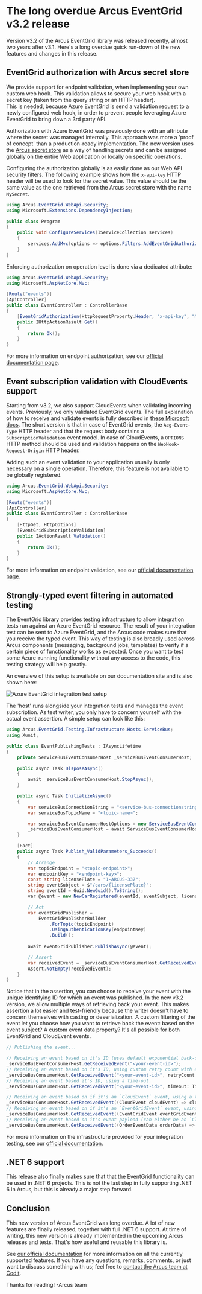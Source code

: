 # The long overdue Arcus EventGrid v3.2 release
Version v3.2 of the Arcus EventGrid library was released recently, almost two years after v3.1. Here's a long overdue quick run-down of the new features and changes in this release.

## EventGrid authorization with Arcus secret store
We provide support for endpoint validation, when implementing your own custom web hook. This validation allows to secure your web hook with a secret key (taken from the query string or an HTTP header).  
This is needed, because Azure EventGrid is send a validation request to a newly configured web hook, in order to prevent people leveraging Azure EventGrid to bring down a 3rd party API. 

Authorization with Azure EventGrid was previously done with an attribute where the secret was managed internally. This approach was more a 'proof of concept' than a production-ready implementation. The new version uses the [Arcus secret store](https://security.arcus-azure.net/features/secret-store/) as a way of handling secrets and can be assigned globally on the entire Web application or locally on specific operations.

Configuring the authorization globally is as easily done as our Web API security filters. The following example shows how the `x-api-key` HTTP header will be used to look for the secret value. This value should be the same value as the one retrieved from the Arcus secret store with the name `MySecret`. 
```csharp
using Arcus.EventGrid.WebApi.Security;
using Microsoft.Extensions.DependencyInjection;

public class Program
{
    public void ConfigureServices(IServiceCollection services)
    {
        services.AddMvc(options => options.Filters.AddEventGridAuthorization(HttpRequestProperty.Header, "x-api-key", "MySecret")));
    }
}
```

Enforcing authorization on operation level is done via a dedicated attribute:
```csharp
using Arcus.EventGrid.WebApi.Security;
using Microsoft.AspNetCore.Mvc;

[Route("events")]
[ApiController]
public class EventController : ControllerBase
{
    [EventGridAuthorization(HttpRequestProperty.Header, "x-api-key", "MySecret")]
    public IHttpActionResult Get()
    {
        return Ok();
    }
}
```

For more information on endpoint authorization, see our [official documentation page](https://eventgrid.arcus-azure.net/Features/endpoint-validation).

## Event subscription validation with CloudEvents support
Starting from v3.2, we also support CloudEvents when validating incoming events. Previously, we only validated EventGrid events. The full explanation of how to receive and validate events is fully described in [these Microsoft docs](https://docs.microsoft.com/en-us/azure/event-grid/receive-events). The short version is that in case of EventGrid events, the `Aeg-Event-Type` HTTP header and that the request body contains a `SubscriptionValidation` event model. In case of CloudEvents, a `OPTIONS` HTTP method should be used and validation happens on the `WebHook-Request-Origin` HTTP header.

Adding such an event validation to your application usually is only necessary on a single operation. Therefore, this feature is not available to be globally registered.
```csharp
using Arcus.EventGrid.WebApi.Security;
using Microsoft.AspNetCore.Mvc;

[Route("events")]
[ApiController]
public class EventController : ControllerBase
{
    [HttpGet, HttpOptions]
    [EventGridSubscriptionValidation]
    public IActionResult Validation()
    {
        return Ok();
    }
}
```

For more information on endpoint validation, see our [official documentation page](https://eventgrid.arcus-azure.net/Features/endpoint-validation).

## Strongly-typed event filtering in automated testing
The EventGrid library provides testing infrastructure to allow integration tests run against an Azure EventGrid resource. The result of your integration test can be sent to Azure EventGrid, and the Arcus code makes sure that you receive the typed event. This way of testing is also broadly used across Arcus components (messaging, background jobs, templates) to verify if a certain piece of functionality works as expected. Once you want to test some Azure-running functionality without any access to the code, this testing strategy will help greatly.

 An overview of this setup is available on our documentation site and is also shown here:

![Azure EventGrid integration test setup](media/integration-testing-infrastructure.png)

The 'host' runs alongside your integration tests and manages the event subscription. As test writer, you only have to concern yourself with the actual event assertion. A simple setup can look like this:
```csharp
using Arcus.EventGrid.Testing.Infrastructure.Hosts.ServiceBus;
using Xunit;

public class EventPublishingTests : IAsyncLifetime
{
    private ServiceBusEventConsumerHost _serviceBusEventConsumerHost;

    public async Task DisposeAsync()
    {
        await _serviceBusEventConsumerHost.StopAsync();
    }

    public async Task InitializeAsync()
    {        
        var serviceBusConnectionString = "<service-bus-connectionstring>";
        var serviceBusTopicName = "<topic-name>";

        var serviceBusEventConsumerHostOptions = new ServiceBusEventConsumerHostOptions(serviceBusTopicName, serviceBusConnectionString);
        _serviceBusEventConsumerHost = await ServiceBusEventConsumerHost.StartAsync(serviceBusEventConsumerHostOptions, _testLogger);
    }

    [Fact]
    public async Task Publish_ValidParameters_Succeeds()
    {
        // Arrange
        var topicEndpoint = "<topic-endpoint>";
        var endpointKey = "<endpoint-key>";
        const string licensePlate = "1-ARCUS-337";
        string eventSubject = $"/cars/{licensePlate}";
        string eventId = Guid.NewGuid().ToString();
        var @event = new NewCarRegistered(eventId, eventSubject, licensePlate);

        // Act
        var eventGridPublisher = 
            EventGridPublisherBuilder
                .ForTopic(topicEndpoint)
                .UsingAuthenticationKey(endpointKey)
                .Build();
        
        await eventGridPublisher.PublishAsync(@event);

        // Assert
        var receivedEvent = _serviceBusEventConsumerHost.GetReceivedEvent(eventId);
        Assert.NotEmpty(receivedEvent);
    }
}
```

Notice that in the assertion, you can choose to receive your event with the unique identifying ID for which an event was published. In the new v3.2 version, we allow multiple ways of retrieving back your event. This makes assertion a lot easier and test-friendly because the writer doesn't have to concern themselves with casting or deserialization. A custom filtering of the event let you choose how you want to retrieve back the event: based on the event subject? A custom event data property? It's all possible for both EventGrid and CloudEvent events. 

```csharp
// Publishing the event...

// Receiving an event based on it's ID (uses default exponential back-off with 5 retries).
_serviceBusEventConsumerHost.GetReceivedEvent("<your-event-id>");
// Receiving an event based on it's ID, using custom retry count with exponential back-off.
_serviceBusConsumerHost.GetReceivedEvent("<your-event-id>", retryCount: 7);
// Receiving an event based it's ID, using a time-out.
_serviceBusConsumerHost.GetReceivedEvent("<your-event-id>", timeout: TimeSpan.FromSeconds(30));

// Receiving an event based on if it's an `CloudEvent` event, using a time-out.
_serviceBusConsumerHost.GetReceivedEvent((CloudEvent cloudEvent) => cloudEvent.Subject == "Order", timeout: TimeSpan.FromSeconds(30));
// Receiving an event based on if it's an `EventGridEvent` event, using a time-out.
_serviceBusConsumerHost.GetReceivedEvent((EventGridEvent eventGridEvent) => eventGridEvent.Subject == "Order", timeout: TimeSpan.FromSeconds(30));
// Receiving an event based on it's event payload (can either be an `CloudEvent` or an `EventGridEvent`), using a time-out.
_serviceBusConsumerHost.GetReceivedEvent((OrderEventData orderData) => orderData.OrderId == "<your-order-id>", timeout: TimeSpan.FromSeconds(30));
```

For more information on the infrastructure provided for your integration testing, see our [official documentation](https://eventgrid.arcus-azure.net/Features/running-integration-tests).

## .NET 6 support
This release also finally makes sure that that the EventGrid functionality can be used in .NET 6 projects. This is not the last step in fully supporting .NET 6 in Arcus, but this is already a major step forward.

## Conclusion
This new version of Arcus EventGrid was long overdue. A lot of new features are finally released, together with full .NET 6 support. At time of writing, this new version is already implemented in the upcoming Arcus releases and tests. That's how useful and reusable this library is.

See [our official documentation](https://eventgrid.arcus-azure.net/) for more information on all the currently supported features.
If you have any questions, remarks, comments, or just want to discuss something with us; feel free to [contact the Arcus team at Codit](https://github.com/arcus-azure/arcus.eventgrid/issues/new/choose).

Thanks for reading!
-Arcus team